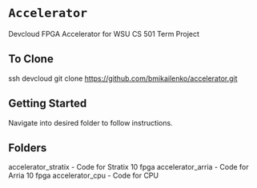 # `Accelerator`

Devcloud FPGA Accelerator for WSU CS 501 Term Project

## To Clone
ssh devcloud
git clone https://github.com/bmikailenko/accelerator.git

## Getting Started
Navigate into desired folder to follow instructions.

## Folders
accelerator_stratix - Code for Stratix 10 fpga
accelerator_arria   - Code for Arria 10 fpga
accelerator_cpu     - Code for CPU
